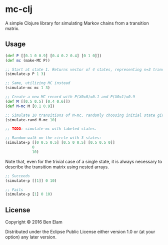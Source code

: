 # mc-clj

A simple Clojure library for simulating Markov chains from a transition matrix.

## Usage

```clojure
(def P [[0.1 0 0.9] [0.4 0.2 0.4] [0 1 0]])
(def mc (make-MC P))

;; Start at state 1. Returns vector of 4 states, representing n=3 transitions.
(simulate-p P 1 3)

;; Same, utilizing MC instead
(simulate-mc mc 1 3)

;; Create a new MC record with P(X0=0)=0.1 and P(X0=1)=0.9
(def M [[0.5 0.5] [0.4 0.6]])
(def M-mc M [0.1 0.9])

;; Simulate 10 transitions of M-mc, randomly choosing initial state given [0.1 0.9].
(simulate-rand M-mc 10)

;; TODO: simulate-mc with labeled states.

;; Random walk on the circle with 3 states:
(simulate-p [[0 0.5 0.5] [0.5 0 0.5] [0.5 0.5 0]]
            0
            10)
```

Note that, even for the trivial case of a single state,
it is always necessary to describe the transition matrix using nested arrays.

```clojure
;; Succeeds
(simulate-p [[1]] 0 10)

;; Fails
(simulate-p [1] 0 10)
```

## License

Copyright © 2016 Ben Elam

Distributed under the Eclipse Public License either version 1.0 or (at
your option) any later version.
